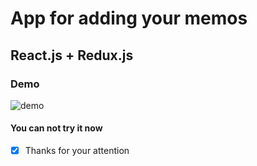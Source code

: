 # App for adding your memos

## React.js + Redux.js

### Demo

![demo](https://imgur.com/qJT1MzR.gif)

#### You can not try it now

* [x] Thanks for your attention
